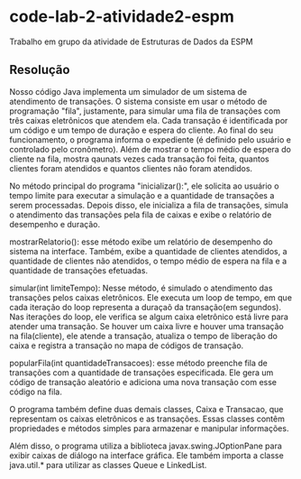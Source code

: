 # code-lab-2-atividade2-espm

Trabalho em grupo da atividade de Estruturas de Dados da ESPM

## Resolução

Nosso código Java implementa um simulador de um sistema de atendimento de transações. O sistema consiste em usar o método de programação "fila", justamente, para simular uma fila de transações com três caixas eletrônicos que atendem ela. Cada transação é identificada por um código e um tempo de duração e espera do cliente.
Ao final do seu funcionamento, o programa informa o expediente (é definido pelo usuário e controlado pelo cronômetro). Além de mostrar o tempo médio de espera do cliente na fila, mostra qaunats vezes cada transação foi feita, quantos clientes foram atendidos e quantos clientes não foram atendidos.

No método principal do programa "inicializar():", ele solicita ao usuário o tempo limite para executar a simulação e a quantidade de transações a serem processadas. Depois disso, ele inicializa a fila de transações, simula o atendimento das transações pela fila de caixas e exibe o relatório de desempenho e duração.

mostrarRelatorio(): esse método exibe um relatório de desempenho do sistema na interface. Também, exibe a quantidade de clientes atendidos, a quantidade de clientes não atendidos, o tempo médio de espera na fila e a quantidade de transações efetuadas.

simular(int limiteTempo): Nesse método, é simulado o atendimento das transações pelos caixas eletrônicos. Ele executa um loop de tempo, em que cada iteração do loop representa a duraçaõ da transação(em segundos). Nas iterações do loop, ele verifica se algum caixa eletrônico está livre para atender uma transação. Se houver um caixa livre e houver uma transação na fila(cliente), ele atende a transação, atualiza o tempo de liberação do caixa e registra a transação no mapa de códigos de transação.

popularFila(int quantidadeTransacoes): esse método preenche fila de transações com a quantidade de transações especificada. Ele gera um código de transação aleatório e adiciona uma nova transação com esse código na fila.

O programa também define duas demais classes, Caixa e Transacao, que representam os caixas eletrônicos e as transações. Essas classes contêm propriedades e métodos simples para armazenar e manipular informações.

Além disso, o programa utiliza a biblioteca javax.swing.JOptionPane para exibir caixas de diálogo na interface gráfica. Ele também importa a classe java.util.* para utilizar as classes Queue e LinkedList.
